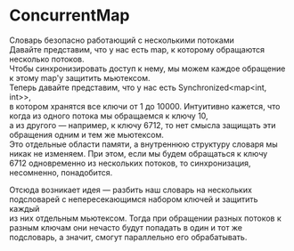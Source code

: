 # ConcurrentMap
Словарь безопасно работающий с несколькими потоками  
Давайте представим, что у нас есть map, к которому обращаются несколько потоков.  
Чтобы синхронизировать доступ к нему, мы можем каждое обращение к этому map'у защитить мьютексом.  
Теперь давайте представим, что у нас есть Synchronized<map<int, int>>,  
в котором хранятся все ключи от 1 до 10000. Интуитивно кажется, что когда из одного потока мы обращаемся к ключу 10,  
а из другого — например, к ключу 6712, то нет смысла защищать эти обращения одним и тем же мьютексом.  
Это отдельные области памяти, а внутреннюю структуру словаря мы никак не изменяем. При этом, если мы будем обращаться к ключу   
6712 одновременно из нескольких потоков, то синхронизация, несомненно, понадобится.

Отсюда возникает идея — разбить наш словарь на нескольких подсловарей с непересекающимся набором ключей и защитить каждый   
из них отдельным мьютексом. Тогда при обращении разных потоков к разным ключам они нечасто будут попадать в один и тот же   
подсловарь, а значит, смогут параллельно его обрабатывать.
